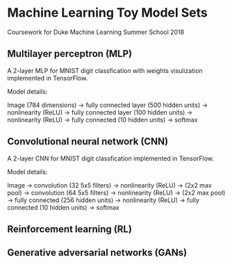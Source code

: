 # Machine Learning Toy Model Sets

Coursework for Duke Machine Learning Summer School 2018

## Multilayer perceptron (MLP)
A 2-layer MLP for MNIST digit classfication with weights visulization implemented in TensorFlow.

Model details:

Image (784 dimensions) -> fully connected layer (500 hidden units) -> nonlinearity (ReLU) -> fully connected layer (100 hidden units) -> nonlinearity (ReLU) -> fully connected (10 hidden units) -> softmax

## Convolutional neural network (CNN)
A 2-layer CNN for MNIST digit classfication implemented in TensorFlow.

Model details:

Image -> convolution (32 5x5 filters) -> nonlinearity (ReLU) -> (2x2 max pool) -> convolution (64 5x5 filters) -> nonlinearity (ReLU) -> (2x2 max pool) -> fully connected (256 hidden units) -> nonlinearity (ReLU) -> fully connected (10 hidden units) -> softmax

## Reinforcement learning (RL) 

## Generative adversarial networks (GANs)

